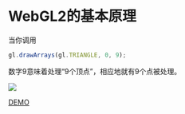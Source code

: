 # WebGL2的基本原理


当你调用
```javascript
gl.drawArrays(gl.TRIANGLE, 0, 9);
```

数字9意味着处理“9个顶点”，相应地就有9个点被处理。


![](https://webgl2fundamentals.org/webgl/lessons/resources/vertex-shader-anim.gif)


[DEMO](https://codepen.io/andypinet/pen/vYyegZv?editors=0110)
